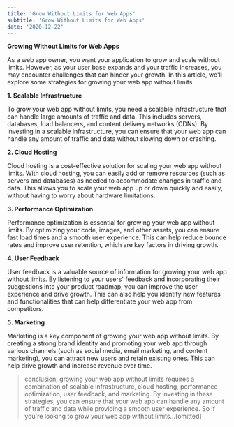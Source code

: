 ```yaml
---
title: 'Grow Without Limits for Web Apps'
subtitle: 'Grow Without Limits for Web Apps'
date: '2020-12-22'
---
```


**Growing Without Limits for Web Apps**

As a web app owner, you want your application to grow and scale without limits. However, as your user base expands and your traffic increases, you may encounter challenges that can hinder your growth. In this article, we'll explore some strategies for growing your web app without limits.

**1. Scalable Infrastructure**

To grow your web app without limits, you need a scalable infrastructure that can handle large amounts of traffic and data. This includes servers, databases, load balancers, and content delivery networks (CDNs). By investing in a scalable infrastructure, you can ensure that your web app can handle any amount of traffic and data without slowing down or crashing.

**2. Cloud Hosting**

Cloud hosting is a cost-effective solution for scaling your web app without limits. With cloud hosting, you can easily add or remove resources (such as servers and databases) as needed to accommodate changes in traffic and data. This allows you to scale your web app up or down quickly and easily, without having to worry about hardware limitations.

**3. Performance Optimization**

Performance optimization is essential for growing your web app without limits. By optimizing your code, images, and other assets, you can ensure fast load times and a smooth user experience. This can help reduce bounce rates and improve user retention, which are key factors in driving growth.

**4. User Feedback**

User feedback is a valuable source of information for growing your web app without limits. By listening to your users' feedback and incorporating their suggestions into your product roadmap, you can improve the user experience and drive growth. This can also help you identify new features and functionalities that can help differentiate your web app from competitors.

**5. Marketing**

Marketing is a key component of growing your web app without limits. By creating a strong brand identity and promoting your web app through various channels (such as social media, email marketing, and content marketing), you can attract new users and retain existing ones. This can help drive growth and increase revenue over time.

> conclusion, growing your web app without limits requires a combination of scalable infrastructure, cloud hosting, performance optimization, user feedback, and marketing. By investing in these strategies, you can ensure that your web app can handle any amount of traffic and data while providing a smooth user experience. So if you're looking to grow your web app without limits…[omitted]
